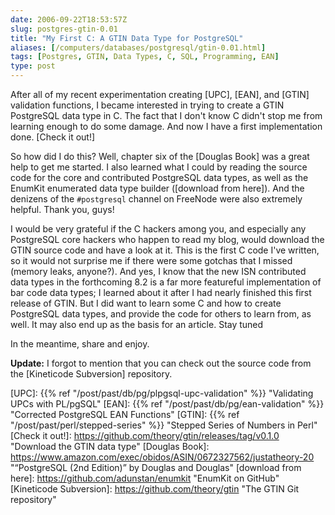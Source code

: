 ```yaml
--- 
date: 2006-09-22T18:53:57Z
slug: postgres-gtin-0.01
title: "My First C: A GTIN Data Type for PostgreSQL"
aliases: [/computers/databases/postgresql/gtin-0.01.html]
tags: [Postgres, GTIN, Data Types, C, SQL, Programming, EAN]
type: post
---
```


After all of my recent experimentation creating [UPC], [EAN], and [GTIN]
validation functions, I became interested in trying to create a GTIN PostgreSQL
data type in C. The fact that I don't know C didn't stop me from learning enough
to do some damage. And now I have a first implementation done. [Check it out!]

So how did I do this? Well, chapter six of the [Douglas Book] was a great help
to get me started. I also learned what I could by reading the source code for
the core and contributed PostgreSQL data types, as well as the EnumKit
enumerated data type builder ([download from here]). And the denizens of the
`#postgresql` channel on FreeNode were also extremely helpful. Thank you, guys!

I would be very grateful if the C hackers among you, and especially any
PostgreSQL core hackers who happen to read my blog, would download the GTIN
source code and have a look at it. This is the first C code I've written, so it
would not surprise me if there were some gotchas that I missed (memory leaks,
anyone?). And yes, I know that the new ISN contributed data types in the
forthcoming 8.2 is a far more featureful implementation of bar code data types;
I learned about it after I had nearly finished this first release of GTIN. But I
did want to learn some C and how to create PostgreSQL data types, and provide
the code for others to learn from, as well. It may also end up as the basis for
an article. Stay tuned

In the meantime, share and enjoy.

**Update:** I forgot to mention that you can check out the source code from the
[Kineticode Subversion] repository.

  [UPC]: {{% ref "/post/past/db/pg/plpgsql-upc-validation" %}}
    "Validating UPCs with PL/pgSQL"
  [EAN]: {{% ref "/post/past/db/pg/ean-validation" %}}
    "Corrected PostgreSQL EAN Functions"
  [GTIN]: {{% ref "/post/past/perl/stepped-series" %}}
    "Stepped Series of Numbers in Perl"
  [Check it out!]: https://github.com/theory/gtin/releases/tag/v0.1.0
    "Download the GTIN data type"
  [Douglas Book]: https://www.amazon.com/exec/obidos/ASIN/0672327562/justatheory-20
    "“PostgreSQL (2nd Edition)” by Douglas and Douglas"
  [download from here]: https://github.com/adunstan/enumkit
    "EnumKit on GitHub"
  [Kineticode Subversion]: https://github.com/theory/gtin "The GTIN Git repository"
